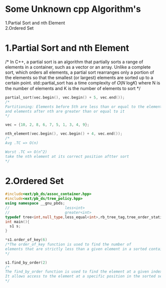 # Some Unknown cpp Algorithm's

1.Partial Sort and nth Element<br> 
2.Ordered Set<br>

# 1.Partial Sort and nth Element

/*
In C++, a partial sort is an algorithm that partially sorts a range of elements in a container, such as a vector or an array. 
Unlike a complete sort, which orders all elements, a partial sort rearranges only a portion of the elements so that the smallest 
(or largest) elements are sorted up to a certain point.
std::partial_sort has a time complexity of 𝑂(𝑁 log𝐾) where N is the number of elements and K is the number of elements to sort
*/
```cpp
partial_sort(vec.begin(), vec.begin() + 5, vec.end());
/*
Partitioning: Elements before 5th are less than or equal to the element at nth,
and elements after nth are greater than or equal to it
*/

vec = {10, 2, 8, 6, 7, 5, 1, 3, 4, 9};

nth_element(vec.begin(), vec.begin() + 4, vec.end()); 
/*
Avg .TC => O(n)

Worst .TC => O(n^2)
take the nth element at its correct position aftter sort
*/
```


# 2.Ordered Set
```cpp
#include<ext/pb_ds/assoc_container.hpp>
#include<ext/pb_ds/tree_policy.hpp>
using namespace __gnu_pbds;
//                         less<int> 
//                         greater<int>                 
typedef tree<int,null_type,less_equal<int>,rb_tree_tag,tree_order_statistics_node_update>s1;
int main(){
  s1 s; 
}

*s1.order_of_key(6)
/*The order_of_key function is used to find the number of
elements that are strictly less than a given element in a sorted container.
*/

s1.find_by_order(2)
/*
The find_by_order function is used to find the element at a given index in a sorted container.
It allows access to the element at a specific position in the sorted sequence.
*/
```
